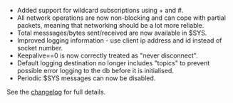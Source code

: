 <!--
.. title: Version 0.4 released
.. slug: version-0-4-released
.. date: 2010-01-05 10:54:37
.. tags: Releases
.. category:
.. link:
.. description:
.. type: text
-->

 * Added support for wildcard subscriptions using + and #.
 * All network operations are now non-blocking and can cope with partial packets, meaning that networking should be a lot more reliable.
 * Total messsages/bytes sent/received are now available in $SYS.
 * Improved logging information - use client ip address and id instead of socket number.
 * Keepalive==0 is now correctly treated as "never disconnect".
 * Default logging destination no longer includes "topics" to prevent possible error logging to the db before it is initialised.
 * Periodic $SYS messages can now be disabled.

See the [changelog] for full details.

[changelog]: /ChangeLog.txt

